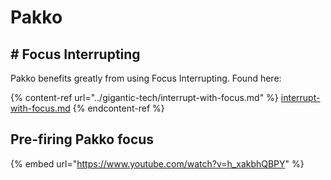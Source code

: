 # Pakko

## # Focus Interrupting

Pakko benefits greatly from using Focus Interrupting. Found here:

{% content-ref url="../gigantic-tech/interrupt-with-focus.md" %}
[interrupt-with-focus.md](../gigantic-tech/interrupt-with-focus.md)
{% endcontent-ref %}

## Pre-firing Pakko focus

{% embed url="https://www.youtube.com/watch?v=h_xakbhQBPY" %}
